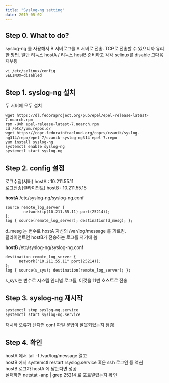```yaml
---
title: "Syslog-ng setting"
date: 2019-05-02
---
```


## Step 0. What to do?
syslog-ng 를 사용해서 B 서버로그를 A 서버로 전송. TCP로 전송할 수 있으니까 유리한 방법.
일단 리눅스 hostA / 리눅스 hostB 준비하고 각각 selinux를 disable 그다음 재부팅
```
vi /etc/selinux/config
SELINUX=disabled
```
## Step 1. syslog-ng 설치
두 서버에 모두 설치
```
wget https://dl.fedoraproject.org/pub/epel/epel-release-latest-7.noarch.rpm
rpm -Uvh epel-release-latest-7.noarch.rpm
cd /etc/yum.repos.d/
wget https://copr.fedorainfracloud.org/coprs/czanik/syslog-ng314/repo/epel-7/czanik-syslog-ng314-epel-7.repo
yum install syslog-ng
systemctl enable syslog-ng
systemctl start syslog-ng
```
## Step 2. config 설정
로그수집(서버)     hostA : 10.211.55.11<br>
로그전송(클라이언트) hostB : 10.211.55.15

**hostA**
/etc/syslog-ng/syslog-ng.conf
```
source remote_log_server {                                                                                 
        network(ip(10.211.55.11) port(25214));                                                             
};
log { source(remote_log_server); destination(d_mesg); };
```
d_mesg 는 변수로 hostA 자신의 /var/log/message 를 가르킴.<br>
클라이언트인 hostB가 전송하는 로그를 저기에 씀

**hostB**
/etc/syslog-ng/syslog-ng.conf
```
destination remote_log_server {
      network("10.211.55.11" port(25214));
};
log { source(s_sys); destination(remote_log_server); };
```
s_sys 는 변수로 시스템 인터널 로그들, 이것을 11번 호스트로 전송

## Step 3. syslog-ng 재시작
```
systemctl stop syslog-ng.service
systemctl start syslog-ng.service
```
재시작 오류가 난다면 conf 파일 문법이 잘못되었는지 점검

## Step 4. 확인
hostA 에서 tail -f /var/log/message 열고<br>
hostB 에서 systemctl restart rsyslog.service 혹은 ssh 로그인 등 액션<Br>
hostB 로그가 hostA 에 남는다면 성공<br>
실패하면 netstat -anp | grep 25214 로 포트열렸는지 확인



